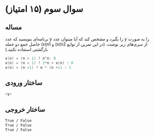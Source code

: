 # سوال سوم (۱۵ امتیاز)

## مساله

برنامه‌ای بنویسید که عدد y را بگیرد و مشخص کند که آیا میتوان عدد y را به صورت حاصل جمع دو جمله (x(n1 و (x(n2 از سری‌های زیر نوشت. (در این تمرین از توابع بازگشتی استفاده نکنید.)

```c
x(n) = (n > 1) ? n^n: 0
x(n) = (n > 1) ? 2*n + x(n) : 0
x(n) = (n >1) ? n * (n +1) : 1
```


## ساختار ورودی

```sh
<y>
```


## ساختار خروجی

```sh
True / False
True / False
True / False
```
